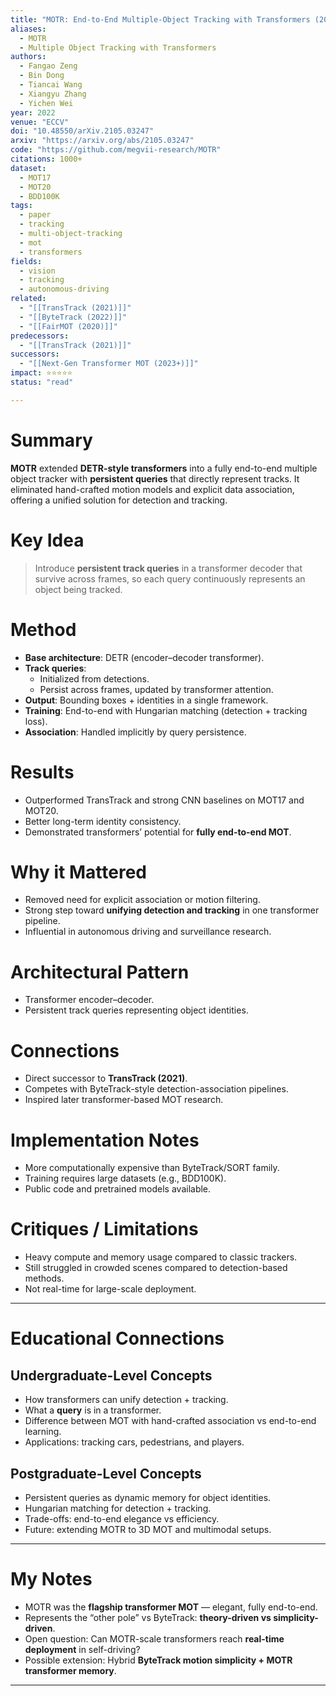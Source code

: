 ```yaml
---
title: "MOTR: End-to-End Multiple-Object Tracking with Transformers (2022)"
aliases:
  - MOTR
  - Multiple Object Tracking with Transformers
authors:
  - Fangao Zeng
  - Bin Dong
  - Tiancai Wang
  - Xiangyu Zhang
  - Yichen Wei
year: 2022
venue: "ECCV"
doi: "10.48550/arXiv.2105.03247"
arxiv: "https://arxiv.org/abs/2105.03247"
code: "https://github.com/megvii-research/MOTR"
citations: 1000+
dataset:
  - MOT17
  - MOT20
  - BDD100K
tags:
  - paper
  - tracking
  - multi-object-tracking
  - mot
  - transformers
fields:
  - vision
  - tracking
  - autonomous-driving
related:
  - "[[TransTrack (2021)]]"
  - "[[ByteTrack (2022)]]"
  - "[[FairMOT (2020)]]"
predecessors:
  - "[[TransTrack (2021)]]"
successors:
  - "[[Next-Gen Transformer MOT (2023+)]]"
impact: ⭐⭐⭐⭐⭐
status: "read"

---
```


# Summary
**MOTR** extended **DETR-style transformers** into a fully end-to-end multiple object tracker with **persistent queries** that directly represent tracks. It eliminated hand-crafted motion models and explicit data association, offering a unified solution for detection and tracking.

# Key Idea
> Introduce **persistent track queries** in a transformer decoder that survive across frames, so each query continuously represents an object being tracked.

# Method
- **Base architecture**: DETR (encoder–decoder transformer).  
- **Track queries**:  
  - Initialized from detections.  
  - Persist across frames, updated by transformer attention.  
- **Output**: Bounding boxes + identities in a single framework.  
- **Training**: End-to-end with Hungarian matching (detection + tracking loss).  
- **Association**: Handled implicitly by query persistence.  

# Results
- Outperformed TransTrack and strong CNN baselines on MOT17 and MOT20.  
- Better long-term identity consistency.  
- Demonstrated transformers’ potential for **fully end-to-end MOT**.  

# Why it Mattered
- Removed need for explicit association or motion filtering.  
- Strong step toward **unifying detection and tracking** in one transformer pipeline.  
- Influential in autonomous driving and surveillance research.  

# Architectural Pattern
- Transformer encoder–decoder.  
- Persistent track queries representing object identities.  

# Connections
- Direct successor to **TransTrack (2021)**.  
- Competes with ByteTrack-style detection-association pipelines.  
- Inspired later transformer-based MOT research.  

# Implementation Notes
- More computationally expensive than ByteTrack/SORT family.  
- Training requires large datasets (e.g., BDD100K).  
- Public code and pretrained models available.  

# Critiques / Limitations
- Heavy compute and memory usage compared to classic trackers.  
- Still struggled in crowded scenes compared to detection-based methods.  
- Not real-time for large-scale deployment.  

---

# Educational Connections

## Undergraduate-Level Concepts
- How transformers can unify detection + tracking.  
- What a **query** is in a transformer.  
- Difference between MOT with hand-crafted association vs end-to-end learning.  
- Applications: tracking cars, pedestrians, and players.  

## Postgraduate-Level Concepts
- Persistent queries as dynamic memory for object identities.  
- Hungarian matching for detection + tracking.  
- Trade-offs: end-to-end elegance vs efficiency.  
- Future: extending MOTR to 3D MOT and multimodal setups.  

---

# My Notes
- MOTR was the **flagship transformer MOT** — elegant, fully end-to-end.  
- Represents the “other pole” vs ByteTrack: **theory-driven vs simplicity-driven**.  
- Open question: Can MOTR-scale transformers reach **real-time deployment** in self-driving?  
- Possible extension: Hybrid **ByteTrack motion simplicity + MOTR transformer memory**.  

---
